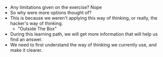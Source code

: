 - Any limitations given on the exercise? Nope
- So why were more options thought of?
- This is because we weren't applying this way of thinking, or really, the hacker's way of thinking.
	- "Outside The Box"
- During this learning path, we will get more information that will help us find an answer.
- We need to first understand the way of thinking we currently use, and make it clearer.
